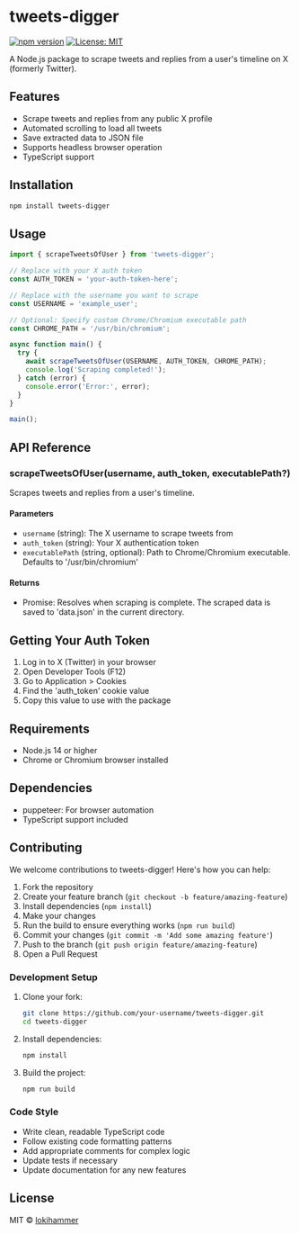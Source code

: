 # tweets-digger

[![npm version](https://img.shields.io/npm/v/tweets-digger.svg)](https://www.npmjs.com/package/tweets-digger)
[![License: MIT](https://img.shields.io/badge/License-MIT-yellow.svg)](https://opensource.org/licenses/MIT)

A Node.js package to scrape tweets and replies from a user's timeline on X (formerly Twitter).

## Features

- Scrape tweets and replies from any public X profile
- Automated scrolling to load all tweets
- Save extracted data to JSON file
- Supports headless browser operation
- TypeScript support

## Installation

```bash
npm install tweets-digger
```

## Usage

```typescript
import { scrapeTweetsOfUser } from 'tweets-digger';

// Replace with your X auth token
const AUTH_TOKEN = 'your-auth-token-here';

// Replace with the username you want to scrape
const USERNAME = 'example_user';

// Optional: Specify custom Chrome/Chromium executable path
const CHROME_PATH = '/usr/bin/chromium';

async function main() {
  try {
    await scrapeTweetsOfUser(USERNAME, AUTH_TOKEN, CHROME_PATH);
    console.log('Scraping completed!');
  } catch (error) {
    console.error('Error:', error);
  }
}

main();
```

## API Reference

### scrapeTweetsOfUser(username, auth_token, executablePath?)

Scrapes tweets and replies from a user's timeline.

#### Parameters

- `username` (string): The X username to scrape tweets from
- `auth_token` (string): Your X authentication token
- `executablePath` (string, optional): Path to Chrome/Chromium executable. Defaults to '/usr/bin/chromium'

#### Returns

- Promise<void>: Resolves when scraping is complete. The scraped data is saved to 'data.json' in the current directory.

## Getting Your Auth Token

1. Log in to X (Twitter) in your browser
2. Open Developer Tools (F12)
3. Go to Application > Cookies
4. Find the 'auth_token' cookie value
5. Copy this value to use with the package

## Requirements

- Node.js 14 or higher
- Chrome or Chromium browser installed

## Dependencies

- puppeteer: For browser automation
- TypeScript support included

## Contributing

We welcome contributions to tweets-digger! Here's how you can help:

1. Fork the repository
2. Create your feature branch (`git checkout -b feature/amazing-feature`)
3. Install dependencies (`npm install`)
4. Make your changes
5. Run the build to ensure everything works (`npm run build`)
6. Commit your changes (`git commit -m 'Add some amazing feature'`)
7. Push to the branch (`git push origin feature/amazing-feature`)
8. Open a Pull Request

### Development Setup

1. Clone your fork:
   ```bash
   git clone https://github.com/your-username/tweets-digger.git
   cd tweets-digger
   ```

2. Install dependencies:
   ```bash
   npm install
   ```

3. Build the project:
   ```bash
   npm run build
   ```

### Code Style

- Write clean, readable TypeScript code
- Follow existing code formatting patterns
- Add appropriate comments for complex logic
- Update tests if necessary
- Update documentation for any new features

## License

MIT © [lokihammer](https://github.com/LokeshPatil-loki)
